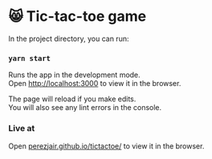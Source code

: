 #  😸 Tic-tac-toe game

In the project directory, you can run:

### `yarn start`

Runs the app in the development mode.<br />
Open [http://localhost:3000](http://localhost:3000) to view it in the browser.

The page will reload if you make edits.<br />
You will also see any lint errors in the console.

### Live at

Open [perezjair.github.io/tictactoe/](https://perezjair.github.io/tictactoe/) to view it in the browser.
